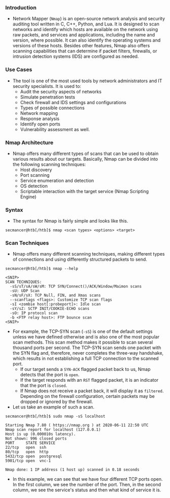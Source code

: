 ### Introduction
- Network Mapper (`Nmap`) is an open-source network analysis and security auditing tool written in C, C++, Python, and Lua. It is designed to scan networks and identify which hosts are available on the network using raw packets, and services and applications, including the name and version, where possible. It can also identify the operating systems and versions of these hosts. Besides other features, Nmap also offers scanning capabilities that can determine if packet filters, firewalls, or intrusion detection systems (IDS) are configured as needed.


### Use Cases
- The tool is one of the most used tools by network administrators and IT security specialists. It is used to:
	- Audit the security aspects of networks
	- Simulate penetration tests
	- Check firewall and IDS settings and configurations
	- Types of possible connections
	- Network mapping
	- Response analysis
	- Identify open ports
	- Vulnerability assessment as well.


### Nmap Architecture
- Nmap offers many different types of scans that can be used to obtain various results about our targets. Basically, Nmap can be divided into the following scanning techniques:
	- Host discovery
	- Port scanning
	- Service enumeration and detection
	- OS detection
	- Scriptable interaction with the target service (Nmap Scripting Engine)


### Syntax
- The syntax for Nmap is fairly simple and looks like this.
```shell-session
secmancer@htb[/htb]$ nmap <scan types> <options> <target>
```


### Scan Techniques
- Nmap offers many different scanning techniques, making different types of connections and using differently structured packets to send.
```shell-session
secmancer@htb[/htb]$ nmap --help

<SNIP>
SCAN TECHNIQUES:
  -sS/sT/sA/sW/sM: TCP SYN/Connect()/ACK/Window/Maimon scans
  -sU: UDP Scan
  -sN/sF/sX: TCP Null, FIN, and Xmas scans
  --scanflags <flags>: Customize TCP scan flags
  -sI <zombie host[:probeport]>: Idle scan
  -sY/sZ: SCTP INIT/COOKIE-ECHO scans
  -sO: IP protocol scan
  -b <FTP relay host>: FTP bounce scan
<SNIP>
```
- For example, the TCP-SYN scan (`-sS`) is one of the default settings unless we have defined otherwise and is also one of the most popular scan methods. This scan method makes it possible to scan several thousand ports per second. The TCP-SYN scan sends one packet with the SYN flag and, therefore, never completes the three-way handshake, which results in not establishing a full TCP connection to the scanned port.
	- If our target sends a `SYN-ACK` flagged packet back to us, Nmap detects that the port is `open`.
	- If the target responds with an `RST` flagged packet, it is an indicator that the port is `closed`.
	- If Nmap does not receive a packet back, it will display it as `filtered`. Depending on the firewall configuration, certain packets may be dropped or ignored by the firewall.
- Let us take an example of such a scan.
```shell-session
secmancer@htb[/htb]$ sudo nmap -sS localhost

Starting Nmap 7.80 ( https://nmap.org ) at 2020-06-11 22:50 UTC
Nmap scan report for localhost (127.0.0.1)
Host is up (0.000010s latency).
Not shown: 996 closed ports
PORT     STATE SERVICE
22/tcp   open  ssh
80/tcp   open  http
5432/tcp open  postgresql
5901/tcp open  vnc-1

Nmap done: 1 IP address (1 host up) scanned in 0.18 seconds
```
- In this example, we can see that we have four different TCP ports open. In the first column, we see the number of the port. Then, in the second column, we see the service's status and then what kind of service it is.